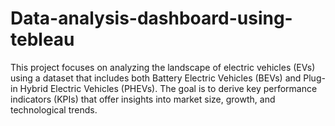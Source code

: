 # Data-analysis-dashboard-using-tebleau
This project focuses on analyzing the landscape of electric vehicles (EVs) using a dataset that includes both Battery Electric Vehicles (BEVs) and Plug-in Hybrid Electric Vehicles (PHEVs). The goal is to derive key performance indicators (KPIs) that offer insights into market size, growth, and technological trends.
